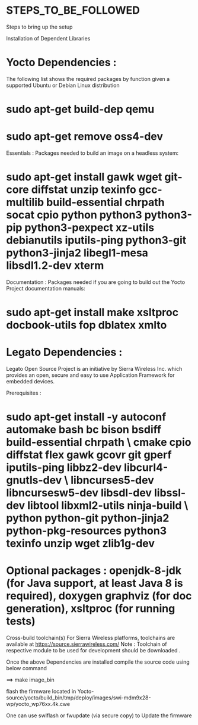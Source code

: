 # STEPS_TO_BE_FOLLOWED
Steps to bring up the setup


Installation of Dependent Libraries 


# Yocto Dependencies :

The following list shows the required packages by function given a supported Ubuntu or Debian Linux distribution
  # sudo apt-get build-dep qemu 
  # sudo apt-get remove oss4-dev
Essentials : Packages needed to build an image on a headless system: 
    
   # sudo apt-get install gawk wget git-core diffstat unzip texinfo gcc-multilib build-essential chrpath socat cpio python python3 python3-pip python3-pexpect  xz-utils debianutils iputils-ping python3-git python3-jinja2 libegl1-mesa libsdl1.2-dev xterm
Documentation : Packages needed if you are going to build out the Yocto Project documentation manuals: 
   # sudo apt-get install make xsltproc docbook-utils fop dblatex xmlto

# Legato Dependencies :

Legato Open Source Project is an initiative by Sierra Wireless Inc. which provides an open, secure and easy to use Application Framework for embedded devices.   

Prerequisites :
# sudo apt-get install -y autoconf automake bash bc bison bsdiff build-essential chrpath \ cmake cpio diffstat flex gawk gcovr git gperf iputils-ping libbz2-dev libcurl4-gnutls-dev \ libncurses5-dev libncursesw5-dev libsdl-dev libssl-dev libtool libxml2-utils ninja-build \ python python-git python-jinja2 python-pkg-resources python3 texinfo unzip wget zlib1g-dev

# Optional packages : openjdk-8-jdk (for Java support, at least Java 8 is required), doxygen graphviz (for doc generation), xsltproc (for running tests)
Cross-build toolchain(s)
For Sierra Wireless platforms, toolchains are available at 
https://source.sierrawireless.com/
Note : Toolchain of respective module to be used for development should be downloaded .

Once the above Dependencies are installed compile the source code using below command

==> make image_bin

flash the firmware located in 
Yocto-source/yocto/build_bin/tmp/deploy/images/swi-mdm9x28-wp/yocto_wp76xx.4k.cwe

One can use swiflash or fwupdate (via secure copy) to Update the firmware

